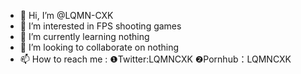- 👋 Hi, I’m @LQMN-CXK
- 👀 I’m interested in FPS shooting games
- 🌱 I’m currently learning nothing
- 💞️ I’m looking to collaborate on nothing
- 📫 How to reach me : ❶Twitter:LQMNCXK ❷Pornhub：LQMNCXK

<!---
LQMN-CXK/LQMN-CXK is a ✨ special ✨ repository because its `README.md` (this file) appears on your GitHub profile.
You can click the Preview link to take a look at your changes.
--->
